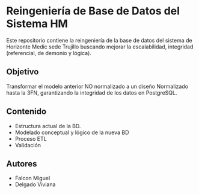 # Reingeniería de Base de Datos del Sistema HM

Este repositorio contiene la reingeniería de la base de datos del sistema de Horizonte Medic sede Trujillo buscando mejorar la escalabilidad, integridad (referencial, de demonio y lógica).

## Objetivo
Transformar el modelo anterior NO normalizado a un diseño Normalizado hasta la 3FN, garantizando la integridad de los datos en PostgreSQL.

## Contenido
- Estructura actual de la BD.
- Modelado conceptual y lógico de la nueva BD
- Proceso ETL
- Validación

## Autores
- Falcon Miguel
- Delgado Viviana
